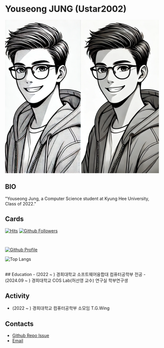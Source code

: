 # Youseong JUNG (Ustar2002)
![initial](./AI_ME_WhiteBg.PNG)

## BIO
"Youseong Jung, a Computer Science student at Kyung Hee University, Class of 2022."

## Cards

[![Hits](https://hits.seeyoufarm.com/api/count/incr/badge.svg?url=https%3A%2F%2Fgithub.com%2FUstar2002)](https://github.com/Ustar2002)
[![Github Followers](https://img.shields.io/github/followers/Ustar2002?color=06d6a0&label=Github%20Followers&style=for-the-badge)](https://github.com/Ustar2002?tab=followers)

<br>

[![Github Profile](https://github-readme-stats.vercel.app/api?username=Ustar2002&count_private=true&hide=contribs,prs&show_icons=true&theme=vue-dark)](https://github.com/Ustar2002)
<br>

![Top Langs](https://github-readme-stats.vercel.app/api/top-langs/?username=Ustar2002&langs_count=8)
<!-- [![Top Langs](https://github-readme-stats.vercel.app/api/top-langs/?username=tony9402&layout=compact&hide=Visual%20Basic)](https://github.com/anuraghazra/github-readme-stats) -->
<br>
## Education
  - (2022 ~ ) 경희대학교 소프트웨어융합대 컴퓨터공학부 전공
  - (2024.09 ~ ) 경희대학교 COS Lab(허선영 교수) 연구실 학부연구생


## Activity
  - (2022 ~ ) 경희대학교 컴퓨터공학부 소모임 T.G.Wing
 
## Contacts
  - [Github Repo Issue](https://github.com/Ustar2002/Ustar2002/issues)
  - [Email](mailto:henry7007@khu.ac.kr)
